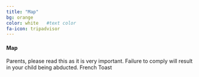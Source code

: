 ```yaml
---
title: "Map"
bg: orange 
color: white   #text color
fa-icon: tripadvisor
---
```


#### Map 
Parents, please read this as it is very important.
Failure to comply will result in your child being abducted.
French Toast
